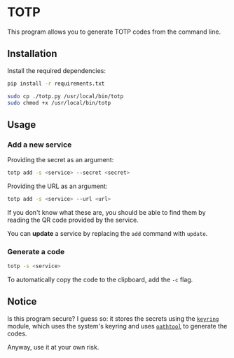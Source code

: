 # TOTP

This program allows you to generate TOTP codes from the command line.

## Installation

Install the required dependencies:

```bash
pip install -r requirements.txt
```

```bash
sudo cp ./totp.py /usr/local/bin/totp
sudo chmod +x /usr/local/bin/totp
```

## Usage

### Add a new service

Providing the secret as an argument:

```bash
totp add -s <service> --secret <secret>
```

Providing the URL as an argument:

```bash
totp add -s <service> --url <url>
```

If you don't know what these are, you should be able to find them by reading the QR code provided by the service.

You can **update** a service by replacing the `add` command with `update`.

### Generate a code

```bash
totp -s <service>
```

To automatically copy the code to the clipboard, add the `-c` flag.

## Notice

Is this program secure? I guess so: it stores the secrets using the [`keyring`](https://pypi.org/project/keyring/) module, which uses the system's keyring and uses [`oathtool`](https://www.nongnu.org/oath-toolkit/) to generate the codes.

Anyway, use it at your own risk.
